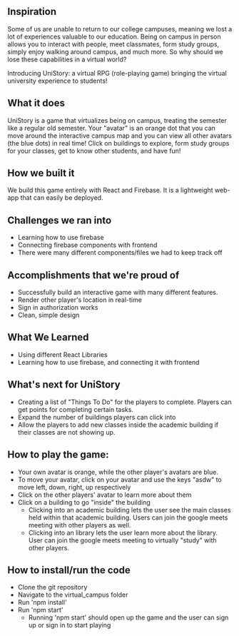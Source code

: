 ## Inspiration
Some of us are unable to return to our college campuses, meaning we lost a lot of experiences valuable to our education. Being on campus in person allows you to interact with people, meet classmates, form study groups, simply enjoy walking around campus, and much more. So why should we lose these capabilities in a virtual world?

Introducing UniStory: a virtual RPG (role-playing game) bringing the virtual university experience to students!

## What it does
UniStory is a game that virtualizes being on campus, treating the semester like a regular old semester. Your "avatar" is an orange dot that you can move around the interactive campus map and you can view all other avatars (the blue dots) in real time! Click on buildings to explore, form study groups for your classes, get to know other students, and have fun!

## How we built it
We build this game entirely with React and Firebase. It is a lightweight web-app that can easily be deployed.

## Challenges we ran into
- Learning how to use firebase
- Connecting firebase components with frontend
- There were many different components/files we had to keep track off

## Accomplishments that we're proud of
- Successfully build an interactive game with many different features. 
- Render other player's location in real-time
- Sign in authorization works
- Clean, simple design

## What We Learned
- Using different React Libraries
- Learning how to use firebase, and connecting it with frontend

## What's next for UniStory
- Creating a list of "Things To Do" for the players to complete. Players can get points for completing certain tasks. 
- Expand the number of buildings players can click into
- Allow the players to add new classes inside the academic building if their classes are not showing up. 

## How to play the game: 
- Your own avatar is orange, while the other player's avatars are blue. 
- To move your avatar, click on your avatar and use the keys "asdw" to move left, down, right, up respectively
- Click on the other players' avatar to learn more about them
- Click on a building to go "inside" the building
    - Clicking into an academic building lets the user see the main classes held within that academic building. Users can join the google meets meeting with other players as well. 
    - Clicking into an library lets the user learn more about the library. User can join the google meets meeting to virtually "study" with other players.

## How to install/run the code
- Clone the git repository
- Navigate to the virtual_campus folder 
- Run 'npm install'
- Run 'npm start'
    - Running 'npm start' should open up the game and the user can sign up or sign in to start playing


